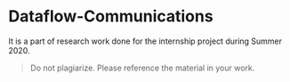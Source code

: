 # Dataflow-Communications
It is a part of research work done for the internship project during Summer 2020.

> Do not plagiarize. Please reference the material in your work.
